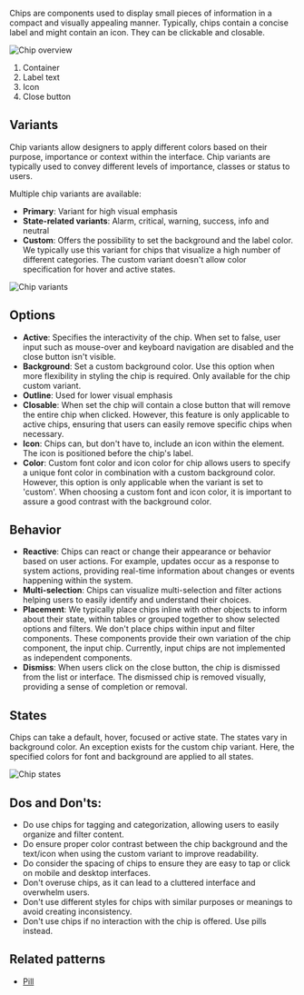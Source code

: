 Chips are components used to display small pieces of information in a compact and visually appealing manner. Typically, chips contain a concise label and might contain an icon. They can be clickable and closable.

![Chip overview](https://www.figma.com/file/wEptRgAezDU1z80Cn3eZ0o/iX-Pattern-Illustrations?type=design&node-id=1149%3A41643&mode=design&t=ruQOzpPQJMKwnk8f-1)
 
1. Container 
2. Label text 
3. Icon
4. Close button


## Variants
Chip variants allow designers to apply different colors based on their purpose, importance or context within the interface. Chip variants are typically used to convey different levels of importance, classes or status to users.

Multiple chip variants are available: 

- **Primary**: Variant for high visual emphasis
- **State-related variants**: Alarm, critical, warning, success, info and neutral
- **Custom**: Offers the possibility to set the background and the label color. We typically use this variant for chips that visualize a high number of different categories. The custom variant doesn't allow color specification for hover and active states.

![Chip variants](https://www.figma.com/file/wEptRgAezDU1z80Cn3eZ0o/iX-Pattern-Illustrations?type=design&node-id=1201%3A9512&mode=design&t=ruQOzpPQJMKwnk8f-1)


## Options
- **Active**: Specifies the interactivity of the chip. When set to false, user input such as mouse-over and keyboard navigation are disabled and the close button isn't visible.
- **Background**: Set a custom background color. Use this option when more flexibility in styling the chip is required. Only available for the chip custom variant.
- **Outline**: Used for lower visual emphasis
- **Closable**: When set the chip will contain a close button that will remove the entire chip when clicked. However, this feature is only applicable to active chips, ensuring that users can easily remove specific chips when necessary.
- **Icon**: Chips can, but don't have to, include an icon within the element. The icon is positioned before the chip's label.
- **Color**: Custom font color and icon color for chip allows users to specify a unique font color in combination with a custom background color. However, this option is only applicable when the variant is set to 'custom'. When choosing a custom font and icon color, it is important to assure a good contrast with the background color.

## Behavior 

- **Reactive**: Chips can react or change their appearance or behavior based on user actions. For example, updates occur as a response to system actions, providing real-time information about changes or events happening within the system.
- **Multi-selection**: Chips can visualize multi-selection and filter actions helping users to easily identify and understand their choices.
- **Placement**: We typically place chips inline with other objects to inform about their state, within tables or grouped together to show selected options and filters. We don't place chips within input and filter components. These components provide their own variation of the chip component, the input chip. Currently, input chips are not implemented as independent components.
- **Dismiss**: When users click on the close button, the chip is dismissed from the list or interface. The dismissed chip is removed visually, providing a sense of completion or removal.


## States  

Chips can take a default, hover, focused or active state. The states vary in background color. An exception exists for the custom chip variant. Here, the specified colors for font and background are applied to all states.

![Chip states](https://www.figma.com/file/wEptRgAezDU1z80Cn3eZ0o/iX-Pattern-Illustrations?type=design&node-id=1246%3A6190&mode=design&t=GHOok90R6TcaUrYi-1)

## Dos and Don'ts: 

- Do use chips for tagging and categorization, allowing users to easily organize and filter content. 
- Do ensure proper color contrast between the chip background and the text/icon when using the custom variant to improve readability. 
- Do consider the spacing of chips to ensure they are easy to tap or click on mobile and desktop interfaces.
- Don't overuse chips, as it can lead to a cluttered interface and overwhelm users.
- Don't use different styles for chips with similar purposes or meanings to avoid creating inconsistency.
- Don't use chips if no interaction with the chip is offered. Use pills instead.


## Related patterns

- [Pill](./pill.md)
